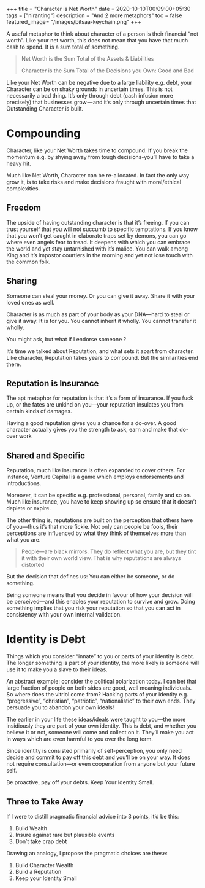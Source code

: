 +++
title = "Character is Net Worth"
date = 2020-10-10T00:09:00+05:30
tags = ["niranting"]
description = "And 2 more metaphors"
toc = false
featured_image= "/images/bitsaa-keychain.png"
+++


A useful metaphor to think about character of a person is their financial “net worth”. Like your net worth, this does not mean that you have that much cash to spend. It is a sum total of something.

> Net Worth is the Sum Total of the Assets & Liabilities
>
> Character is the Sum Total of the Decisions you Own: Good and Bad

Like your Net Worth can be negative due to a large liability e.g. debt, your Character can be on shaky grounds in uncertain times. This is not necessarily a bad thing. It’s only through debt (cash infusion more precisely) that businesses grow — and it’s only through uncertain times that Outstanding Character is built.

# Compounding

Character, like your Net Worth takes time to compound. If you break the momentum e.g. by shying away from tough decisions-you’ll have to take a heavy hit.

Much like Net Worth, Character can be re-allocated. In fact the only way grow it, is to take risks and make decisions fraught with moral/ethical complexities.

## Freedom

The upside of having outstanding character is that it’s freeing. If you can trust yourself that you will not succumb to specific temptations. If you know that you won’t get caught in elaborate traps set by demons, you can go where even angels fear to tread. It deepens with which you can embrace the world and yet stay untarnished with it’s malice. You can walk among King and it’s impostor courtiers in the morning and yet not lose touch with the common folk.

## Sharing

Someone can steal your money. Or you can give it away. Share it with your loved ones as well.

Character is as much as part of your body as your DNA—hard to steal or give it away. It is for you. You cannot inherit it wholly. You cannot transfer it wholly.

You might ask, but what if I endorse someone ?

It’s time we talked about Reputation, and what sets it apart from character. Like character, Reputation takes years to compound. But the similarities end there.

## Reputation is Insurance

The apt metaphor for reputation is that it’s a form of insurance. If you fuck up, or the fates are unkind on you—your reputation insulates you from certain kinds of damages.

Having a good reputation gives you a chance for a do-over. A good character actually gives you the strength to ask, earn and make that do-over work

## Shared and Specific

Reputation, much like insurance is often expanded to cover others. For instance, Venture Capital is a game which employs endorsements and introductions.

Moreover, it can be specific e.g. professional, personal, family and so on. Much like insurance, you have to keep showing up so ensure that it doesn’t deplete or expire.

The other thing is, reputations are built on the perception that others have of you—thus it’s that more fickle. Not only can people be fools, their perceptions are influenced by what they think of themselves more than what you are.

> People—are black mirrors. They do reflect what you are, but they tint it with their own world view. That is why reputations are always distorted

But the decision that defines us: You can either be someone, or do something.

Being someone means that you decide in favour of how your decision will be perceived—and this enables your reputation to survive and grow. Doing something implies that you risk your reputation so that you can act in consistency with your own internal validation.

# Identity is Debt

Things which you consider “innate” to you or parts of your identity is debt. The longer something is part of your identity, the more likely is someone will use it to make you a slave to their ideas.

An abstract example: consider the political polarization today. I can bet that large fraction of people on both sides are good, well meaning individuals. So where does the vitriol come from? Hacking parts of your identity e.g. “progressive”, “christian”, “patriotic”, “nationalistic” to their own ends. They persuade you to abandon your own ideals!

The earlier in your life these ideas/ideals were taught to you—the more insidiously they are part of your own identity. This is debt, and whether you believe it or not, someone will come and collect on it. They’ll make you act in ways which are even harmful to you over the long term. 

Since identity is consisted primarily of self-perception, you only need decide and commit to pay off this debt and you’ll be on your way. It does not require consultation—or even cooperation from anyone but your future self.

Be proactive, pay off your debts. Keep Your Identity Small.

## Three to Take Away

If I were to distill pragmatic financial advice into 3 points, it’d be this:

1. Build Wealth
2. Insure against rare but plausible events
3. Don’t take crap debt

Drawing an analogy, I propose the pragmatic choices are these:

1. Build Character Wealth
2. Build a Reputation
3. Keep your Identity Small